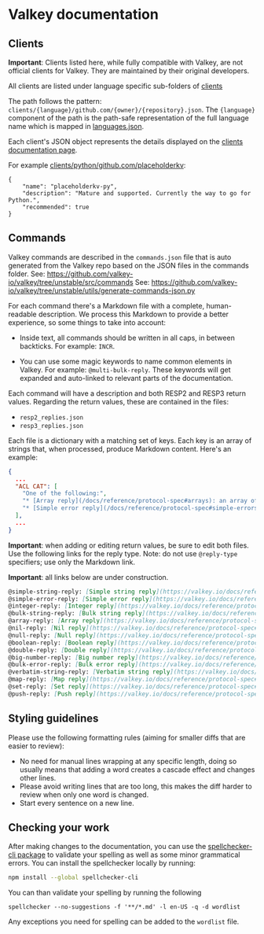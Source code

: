 # Valkey documentation

## Clients

**Important**:  Clients listed here, while fully compatible with Valkey, are not official clients for Valkey.
They are maintained by their original developers.

All clients are listed under language specific sub-folders of [clients](./clients)

The path follows the pattern: ``clients/{language}/github.com/{owner}/{repository}.json``.
The ``{language}`` component of the path is the path-safe representation
of the full language name which is mapped in [languages.json](./languages.json).

Each client's JSON object represents the details displayed on the [clients documentation page](https://valkey.io/docs/clients).

For example [clients/python/github.com/placeholderkv](./clients/python/github.com/placeholderkv/placeholderkv-py.json):

```
{
    "name": "placeholderkv-py",
    "description": "Mature and supported. Currently the way to go for Python.",
    "recommended": true
}
```

## Commands

Valkey commands are described in the `commands.json` file that is auto generated
from the Valkey repo based on the JSON files in the commands folder.
See: https://github.com/valkey-io/valkey/tree/unstable/src/commands
See: https://github.com/valkey-io/valkey/tree/unstable/utils/generate-commands-json.py

For each command there's a Markdown file with a complete, human-readable
description.
We process this Markdown to provide a better experience, so some things to take
into account:

*   Inside text, all commands should be written in all caps, in between
    backticks.
    For example: `INCR`.

*   You can use some magic keywords to name common elements in Valkey.
    For example: `@multi-bulk-reply`.
    These keywords will get expanded and auto-linked to relevant parts of the
    documentation.

Each command will have a description and both RESP2 and RESP3 return values.
Regarding the return values, these are contained in the files:

* `resp2_replies.json`
* `resp3_replies.json`

Each file is a dictionary with a matching set of keys. Each key is an array of strings that,
when processed, produce Markdown content. Here's an example:

```json
{
  ...
  "ACL CAT": [
    "One of the following:",
    "* [Array reply](/docs/reference/protocol-spec#arrays): an array of [Bulk string reply](/docs/reference/protocol-spec#bulk-strings) elements representing ACL categories or commands in a given category.",
    "* [Simple error reply](/docs/reference/protocol-spec#simple-errors): the command returns an error if an invalid category name is given."
  ],
  ...
}
```

**Important**: when adding or editing return values, be sure to edit both files. Use the following
links for the reply type. Note: do not use `@reply-type` specifiers; use only the Markdown link.

**Important**: all links below are under construction.

```md
@simple-string-reply: [Simple string reply](https://valkey.io/docs/reference/protocol-spec#simple-strings)
@simple-error-reply: [Simple error reply](https://valkey.io/docs/reference/protocol-spec#simple-errors)
@integer-reply: [Integer reply](https://valkey.io/docs/reference/protocol-spec#integers)
@bulk-string-reply: [Bulk string reply](https://valkey.io/docs/reference/protocol-spec#bulk-strings)
@array-reply: [Array reply](https://valkey.io/docs/reference/protocol-spec#arrays)
@nil-reply: [Nil reply](https://valkey.io/docs/reference/protocol-spec#bulk-strings)
@null-reply: [Null reply](https://valkey.io/docs/reference/protocol-spec#nulls)
@boolean-reply: [Boolean reply](https://valkey.io/docs/reference/protocol-spec#booleans)
@double-reply: [Double reply](https://valkey.io/docs/reference/protocol-spec#doubles)
@big-number-reply: [Big number reply](https://valkey.io/docs/reference/protocol-spec#big-numbers)
@bulk-error-reply: [Bulk error reply](https://valkey.io/docs/reference/protocol-spec#bulk-errors)
@verbatim-string-reply: [Verbatim string reply](https://valkey.io/docs/reference/protocol-spec#verbatim-strings)
@map-reply: [Map reply](https://valkey.io/docs/reference/protocol-spec#maps)
@set-reply: [Set reply](https://valkey.io/docs/reference/protocol-spec#sets)
@push-reply: [Push reply](https://valkey.io/docs/reference/protocol-spec#pushes)
```

## Styling guidelines

Please use the following formatting rules (aiming for smaller diffs that are easier to review):

* No need for manual lines wrapping at any specific length,
  doing so usually means that adding a word creates a cascade effect and changes other lines.
* Please avoid writing lines that are too long,
  this makes the diff harder to review when only one word is changed.
* Start every sentence on a new line.


## Checking your work

After making changes to the documentation, you can use the [spellchecker-cli package](https://www.npmjs.com/package/spellchecker-cli)
to validate your spelling as well as some minor grammatical errors. You can install the spellchecker locally by running:

```bash
npm install --global spellchecker-cli
```

You can than validate your spelling by running the following

```
spellchecker --no-suggestions -f '**/*.md' -l en-US -q -d wordlist
```

Any exceptions you need for spelling can be added to the `wordlist` file.

